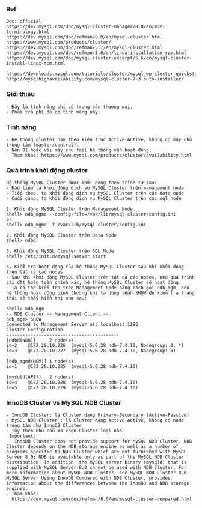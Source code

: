 ### Ref
    Doc: official
    https://dev.mysql.com/doc/mysql-cluster-manager/8.0/en/mcm-terminology.html
    https://dev.mysql.com/doc/refman/8.0/en/mysql-cluster.html
    https://www.mysql.com/products/cluster/
    https://dev.mysql.com/doc/refman/5.7/en/mysql-cluster.html
    https://dev.mysql.com/doc/refman/5.6/en/linux-installation-rpm.html
    https://dev.mysql.com/doc/mysql-cluster-excerpt/5.6/en/mysql-cluster-install-linux-rpm.html

    https://downloads.mysql.com/tutorials/cluster/mysql_wp_cluster_quickstart.pdf
    http://mysqlhighavailability.com/mysql-cluster-7-3-auto-installer/    
    

### Giới thiệu
    - Đây là tính năng chỉ có trong bản thương mại.
    - Phải trả phí để có tính năng này.

### Tính năng
    - Hệ thống cluster này theo kiến trúc Active-Active, không có máy chủ trung tâm (master/central).
    - Nên 01 hoặc vài máy chủ fail hệ thống vẫn hoạt động.
      Tham khảo: https://www.mysql.com/products/cluster/availability.html


### Quá trình khởi động cluster
    Hệ thống MySQL Cluster được khởi động theo trình tự sau:
    - Đầu tiên ta khởi động dịch vụ MySQL Cluster trên management node
    - Tiếp theo, ta khởi động dịch vụ MySQL Cluster trên các data node
    - Cuối cùng, ta khởi động dịch vụ MySQL Cluster trên các sql node

    1. Khởi động MySQL Cluster trên Management Node
    shell> ndb_mgmd --config-file=/var/lib/mysql-cluster/config.ini
    or
    shell> ndb_mgmd -f /var/lib/mysql-cluster/config.ini
    
    2. Khởi động MySQL Cluster trên Data Node
    shell> ndbd

    3. Khởi động MySQL Cluster trên SQL Node
    shell> /etc/init.d/mysql.server start

    4. Kiểm tra hoạt động của hệ thống MySQL Cluster sau khi khởi động trên tất cả các nodes
    - Sau khi khởi động MySQL Cluster trên tất cả các nodes, nếu quá trình cài đặt hoàn toàn chính xác, hệ thống MySQL Cluster sẽ hoạt động. 
    - Ta có thể kiểm tra trên Management Node bằng cách gọi ndb_mgm, nếu hệ thống hoạt động bình thường khi ta dùng lệnh SHOW để kiểm tra trạng thái sẽ thấy hiển thị như sau:

    shell> ndb_mgm
    -- NDB Cluster -- Management Client --
    ndb_mgm> SHOW
    Connected to Management Server at: localhost:1186
    Cluster Configuration
    ------------------------------------------
    [ndbd(NDB)]     2 node(s)
    id=2    @172.20.10.226  (mysql-5.6.28 ndb-7.4.10, Nodegroup: 0, *)
    id=3    @172.20.10.227  (mysql-5.6.28 ndb-7.4.10, Nodegroup: 0)    

    [ndb_mgmd(MGM)] 1 node(s)
    id=1    @172.20.10.225  (mysql-5.6.28 ndb-7.4.10)    

    [mysqld(API)]   2 node(s)
    id=4    @172.20.10.228  (mysql-5.6.28 ndb-7.4.10)
    id=5    @172.20.10.229  (mysql-5.6.28 ndb-7.4.10)



### InnoDB Cluster vs MySQL NDB Cluster
    - InnoDB Cluster: là Cluster dạng Primary-Secondary (Active-Passive)
    - MySQL NDB Cluster : là Cluster dạng Active-Active, không có node trung tâm như InnoDB Cluster
    - Tùy theo nhu cầu mà chọn Cluster loại nào.
     Important: 
       InnoDB Cluster does not provide support for MySQL NDB Cluster. NDB Cluster depends on the NDB storage engine as well as a number of programs specific to NDB Cluster which are not furnished with MySQL Server 8.0; NDB is available only as part of the MySQL NDB Cluster distribution. In addition, the MySQL server binary (mysqld) that is supplied with MySQL Server 8.0 cannot be used with NDB Cluster. For more information about MySQL NDB Cluster, see MySQL NDB Cluster 8.0. MySQL Server Using InnoDB Compared with NDB Cluster, provides information about the differences between the InnoDB and NDB storage engines.
    - Tham khảo:
      https://dev.mysql.com/doc/refman/8.0/en/mysql-cluster-compared.html
